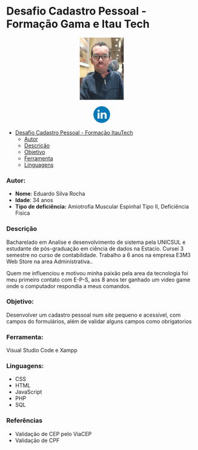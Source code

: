 # Desafio Cadastro Pessoal - Formação Gama e Itau Tech

<p style="text-align: center">
 <img alt="Eduardo Rocha" src="assets/images/fotoedu.jpg" height="164px" />
</p>

<p style="text-align: center">
 <a href="https://www.linkedin.com/in/eduardo-rocha-25870a1a6/">
  <img alt="Linkedin" src="assets/images/linkedin.png" height="44px" />
 </a>
</p>

- [Desafio Cadastro Pessoal - Formação ItauTech](#desafio-cadastro-pessoal---formação-itautech)
    - [Autor](#autor)
    - [Descrição](#descrição)
    - [Objetivo](#objetivo)
    - [Ferramenta](#ferramenta)
    - [Linguagens](#linguagens)

### Autor:

- **Nome**: Eduardo Silva Rocha
- **Idade**: 34 anos
- **Tipo de deficiência:** Amiotrofia Muscular Espinhal Tipo II, Deficiência Fisica

### Descrição

Bacharelado em Analise e desenvolvimento de sistema pela UNICSUL e estudante de pós-graduação em ciência de dados na Estacio. Cursei 3 semestre no curso de contabilidade. Trabalho a 6 anos na empresa E3M3 Web Store na area Administrativa.. 

Quem me influenciou e motivou minha paixão pela area da tecnologia foi meu primeiro contato com E-P-S, aos 8 anos ter ganhado um video game onde o computador respondia a meus comandos. 

### Objetivo:

Desenvolver um cadastro pessoal num *site* pequeno e acessível, com campos do formulários, além de validar alguns campos como obrigatorios

### Ferramenta:

Visual Studio Code e Xampp

### Linguagens: 

- CSS
- HTML
- JavaScript
- PHP
- SQL

### Referências

- Validação de CEP pelo ViaCEP
- Validação de CPF
